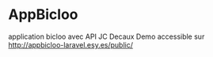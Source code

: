 # AppBicloo
application bicloo avec API JC Decaux 
Demo accessible sur http://appbicloo-laravel.esy.es/public/
